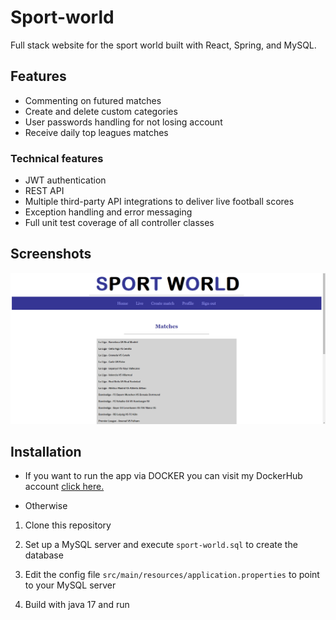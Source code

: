 # Sport-world

Full stack website for the sport world built with React, Spring, and MySQL.

## Features
- Commenting on futured matches
- Create and delete custom categories
- User passwords handling for not losing account
- Receive daily top leagues matches

### Technical features
- JWT authentication
- REST API
- Multiple third-party API integrations to deliver live football scores
- Exception handling and error messaging
- Full unit test coverage of all controller classes

## Screenshots

![](sport-world.png)

## Installation
- If you want to run the app via DOCKER you can visit my DockerHub account [click here.](https://hub.docker.com/repositories)

- Otherwise
1. Clone this repository

2. Set up a MySQL server and execute ```sport-world.sql``` to create the database

3. Edit the config file ```src/main/resources/application.properties``` to point to your MySQL server

4. Build with java 17 and run

